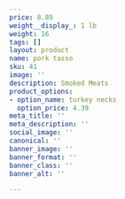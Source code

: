 ```yaml
---
price: 8.89
weight__display_: 1 lb
weight: 16
tags: []
layout: product
name: pork tasso
sku: 41
image: ''
description: Smoked Meats
product_options:
- option_name: turkey necks
  option_price: 4.39
meta_title: ''
meta_description: ''
social_image: ''
canonical: ''
banner_image: ''
banner_format: ''
banner_class: ''
banner_alt: ''

---
```

